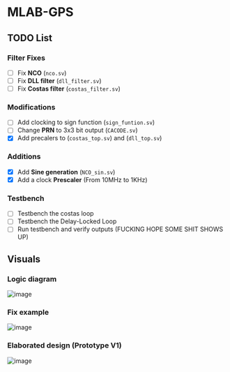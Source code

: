 # MLAB-GPS

## TODO List

### Filter Fixes
- [ ] Fix **NCO** (`nco.sv`)
- [ ] Fix **DLL filter** (`dll_filter.sv`)
- [ ] Fix **Costas filter** (`costas_filter.sv`)

### Modifications
- [ ] Add clocking to sign function (`sign_funtion.sv`)
- [ ] Change **PRN** to 3x3 bit output (`CACODE.sv`)
- [x] Add precalers to (`costas_top.sv`) and (`dll_top.sv`)

### Additions
- [x] Add **Sine generation** (`NCO_sin.sv`)
- [x] Add a clock **Prescaler** (From 10MHz to 1KHz)

### Testbench
- [ ] Testbench the costas loop
- [ ] Testbench the Delay-Locked Loop
- [ ] Run testbench and verify outputs (FUCKING HOPE SOME SHIT SHOWS UP)

## Visuals
### Logic diagram
![image](https://github.com/user-attachments/assets/bc541fcf-d2a8-4e02-89ea-63d1a9f47da1)
### Fix example
![image](https://github.com/user-attachments/assets/2aaa760b-f014-4fa4-a20a-25d27227d1e1)
### Elaborated design (Prototype V1)
![image](https://github.com/user-attachments/assets/1ceb7407-5271-480c-b277-bd86cc517eee)


